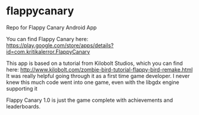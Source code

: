 flappycanary
============

Repo for Flappy Canary Android App

You can find Flappy Canary here: https://play.google.com/store/apps/details?id=com.kritikalerror.FlappyCanary

This app is based on a tutorial from Kilobolt Studios, which you can find here: http://www.kilobolt.com/zombie-bird-tutorial-flappy-bird-remake.html
It was really helpful going through it as a first time game developer. I never knew this much code went into one game, even with the libgdx engine supporting it

Flappy Canary 1.0 is just the game complete with achievements and leaderboards.
